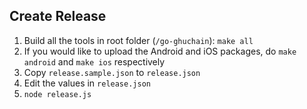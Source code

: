 ## Create Release

1. Build all the tools in root folder (`/go-ghuchain`): `make all`
2. If you would like to upload the Android and iOS packages, do `make android` and `make ios` respectively
3. Copy `release.sample.json` to `release.json`
4. Edit the values in `release.json`
5. `node release.js`
